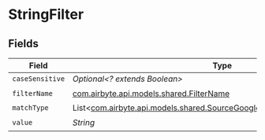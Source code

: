 # StringFilter


## Fields

| Field                                                                                                                                       | Type                                                                                                                                        | Required                                                                                                                                    | Description                                                                                                                                 |
| ------------------------------------------------------------------------------------------------------------------------------------------- | ------------------------------------------------------------------------------------------------------------------------------------------- | ------------------------------------------------------------------------------------------------------------------------------------------- | ------------------------------------------------------------------------------------------------------------------------------------------- |
| `caseSensitive`                                                                                                                             | *Optional<? extends Boolean>*                                                                                                               | :heavy_minus_sign:                                                                                                                          | N/A                                                                                                                                         |
| `filterName`                                                                                                                                | [com.airbyte.api.models.shared.FilterName](../../models/shared/FilterName.md)                                                               | :heavy_check_mark:                                                                                                                          | N/A                                                                                                                                         |
| `matchType`                                                                                                                                 | List<[com.airbyte.api.models.shared.SourceGoogleAnalyticsDataApiValidEnums](../../models/shared/SourceGoogleAnalyticsDataApiValidEnums.md)> | :heavy_minus_sign:                                                                                                                          | N/A                                                                                                                                         |
| `value`                                                                                                                                     | *String*                                                                                                                                    | :heavy_check_mark:                                                                                                                          | N/A                                                                                                                                         |